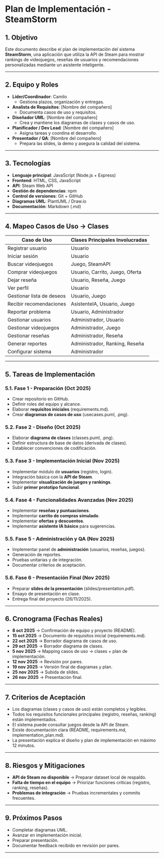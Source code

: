 # Plan de Implementación - SteamStorm

## 1. Objetivo
Este documento describe el plan de implementación del sistema **SteamStorm**, una aplicación que utiliza la API de Steam para mostrar rankings de videojuegos, reseñas de usuarios y recomendaciones personalizadas mediante un asistente inteligente.

---

## 2. Equipo y Roles
- **Líder/Coordinador**: Camilo  
  - Gestiona plazos, organización y entregas.  
- **Analista de Requisitos**: [Nombre del compañero]  
  - Documenta casos de uso y requisitos.  
- **Diseñador UML**: [Nombre del compañero]  
  - Crea y mantiene los diagramas de clases y casos de uso.  
- **Planificador / Dev Lead**: [Nombre del compañero]  
  - Asigna tareas y coordina el desarrollo.  
- **Presentador / QA**: [Nombre del compañero]  
  - Prepara las slides, la demo y asegura la calidad del sistema.  

---

## 3. Tecnologías
- **Lenguaje principal**: JavaScript (Node.js + Express)  
- **Frontend**: HTML, CSS, JavaScript  
- **API**: Steam Web API  
- **Gestión de dependencias**: npm  
- **Control de versiones**: Git + GitHub  
- **Diagramas UML**: PlantUML / Draw.io  
- **Documentación**: Markdown (.md)  

---

## 4. Mapeo Casos de Uso → Clases

| Caso de Uso               | Clases Principales Involucradas |
|---------------------------|----------------------------------|
| Registrar usuario          | Usuario                        |
| Iniciar sesión             | Usuario                        |
| Buscar videojuegos         | Juego, SteamAPI                |
| Comprar videojuegos        | Usuario, Carrito, Juego, Oferta|
| Dejar reseña               | Usuario, Reseña, Juego         |
| Ver perfil                 | Usuario                        |
| Gestionar lista de deseos  | Usuario, Juego                 |
| Recibir recomendaciones    | AsistenteIA, Usuario, Juego    |
| Reportar problema          | Usuario, Administrador         |
| Gestionar usuarios         | Administrador, Usuario         |
| Gestionar videojuegos      | Administrador, Juego           |
| Gestionar reseñas          | Administrador, Reseña          |
| Generar reportes           | Administrador, Ranking, Reseña |
| Configurar sistema         | Administrador                  |

---

## 5. Tareas de Implementación

### 5.1. Fase 1 - Preparación (Oct 2025)
- Crear repositorio en GitHub.  
- Definir roles del equipo y alcance.  
- Elaborar **requisitos iniciales** (requirements.md).  
- Crear **diagramas de casos de uso** (usecases.puml, .png).  

### 5.2. Fase 2 - Diseño (Oct 2025)
- Elaborar **diagrama de clases** (classes.puml, .png).  
- Definir estructura de base de datos (derivada de clases).  
- Establecer convenciones de codificación.  

### 5.3. Fase 3 - Implementación Inicial (Nov 2025)
- Implementar módulo de **usuarios** (registro, login).  
- Integración básica con la **API de Steam**.  
- Implementar **visualización de juegos y rankings**.  
- Subir **primer prototipo funcional**.  

### 5.4. Fase 4 - Funcionalidades Avanzadas (Nov 2025)
- Implementar **reseñas y puntuaciones**.  
- Implementar **carrito de compras simulado**.  
- Implementar **ofertas y descuentos**.  
- Implementar **asistente IA básico** para sugerencias.  

### 5.5. Fase 5 - Administración y QA (Nov 2025)
- Implementar panel de **administración** (usuarios, reseñas, juegos).  
- Generación de reportes.  
- Pruebas unitarias y de integración.  
- Documentar criterios de aceptación.  

### 5.6. Fase 6 - Presentación Final (Nov 2025)
- Preparar **slides de la presentación** (slides/presentation.pdf).  
- Ensayo de presentación en clase.  
- Entrega final del proyecto (26/11/2025).  

---

## 6. Cronograma (Fechas Reales)
- **8 oct 2025** → Confirmación de equipo y proyecto (README).  
- **15 oct 2025** → Documento de requisitos inicial (requirements.md).  
- **22 oct 2025** → Borrador diagrama de casos de uso.  
- **29 oct 2025** → Borrador diagrama de clases.  
- **5 nov 2025** → Mapping casos de uso → clases + plan de implementación.  
- **12 nov 2025** → Revisión por pares.  
- **19 nov 2025** → Versión final de diagramas y plan.  
- **25 nov 2025** → Subida de slides.  
- **26 nov 2025** → Presentación final.  

---

## 7. Criterios de Aceptación
- Los diagramas (clases y casos de uso) están completos y legibles.  
- Todos los requisitos funcionales principales (registro, reseñas, ranking) están implementados.  
- El sistema puede consultar juegos desde la API de Steam.  
- Existe documentación clara (README, requirements.md, implementation_plan.md).  
- La presentación explica el diseño y plan de implementación en máximo 12 minutos.  

---

## 8. Riesgos y Mitigaciones
- **API de Steam no disponible** → Preparar dataset local de respaldo.  
- **Falta de tiempo en el equipo** → Priorizar funciones críticas (registro, ranking, reseñas).  
- **Problemas de integración** → Pruebas incrementales y commits frecuentes.  

---

## 9. Próximos Pasos
- Completar diagramas UML.  
- Avanzar en implementación inicial.  
- Preparar presentación.  
- Documentar feedback recibido en revisión por pares.  

---


